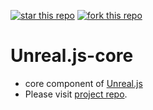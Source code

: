 [![star this repo](http://githubbadges.com/star.svg?user=ncsoft&repo=Unreal.js&style=default)](https://github.com/ncsoft/Unreal.js)
[![fork this repo](http://githubbadges.com/fork.svg?user=ncsoft&repo=Unreal.js&style=default)](https://github.com/ncsoft/Unreal.js/fork)
# Unreal.js-core

- core component of [Unreal.js](https://github.com/ncsoft/Unreal.js)
- Please visit [project repo](https://github.com/ncsoft/Unreal.js).
